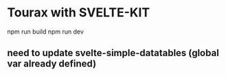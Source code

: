 # Tourax with SVELTE-KIT

npm run build
npm run dev

## need to update svelte-simple-datatables (global var already defined)
